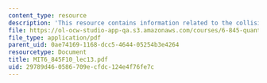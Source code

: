 ```yaml
---
content_type: resource
description: 'This resource contains information related to the collision problem. '
file: https://ol-ocw-studio-app-qa.s3.amazonaws.com/courses/6-845-quantum-complexity-theory-fall-2010/29789d460586709ecfdc124e4f76fe7c_MIT6_845F10_lec13.pdf
file_type: application/pdf
parent_uid: 0ae74169-1168-dcc5-4644-05254b3e4264
resourcetype: Document
title: MIT6_845F10_lec13.pdf
uid: 29789d46-0586-709e-cfdc-124e4f76fe7c
---
```

